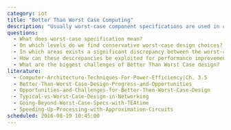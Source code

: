 ```yaml
---
category: iot
title: "Better Than Worst Case Computing"
description: "Usually worst-case component specifications are used in component design. Given that most systems operate under typical operating conditions therefore implies a significant performance cost."
questions:
  - What does worst-case specification mean?
  - On which levels do we find conservative worst-case design choices?
  - In which areas exists a significant discrepancy between the worst-case specification and the typical runtime conditions?
  - How can these descrepancies be exploited for performance improvements?
  - What are the biggest challenges of Better Than Worst Case design?
literature:
  - Computer-Architecture-Techniques-For-Power-Efficiency|Ch. 3.5
  - Better-Than-Worst-Case-Design-Progress-and-Opportunities
  - Opportunities-and-Challenges-for-Better-Then-Worst-Case-Design
  - Typical-vs-Worst-Case-Design-in-Networking
  - Going-Beyond-Worst-Case-Specs-with-TEAtime
  - Speeding-Up-Processing-with-Approximation-Circuits
scheduled: 2016-08-19 10:45:00
---
```


